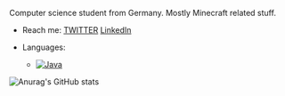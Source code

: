 Computer science student from Germany.
Mostly Minecraft related stuff.
- Reach me:
[TWITTER](https://twitter.com/dermacbenutzer)
[LinkedIn](https://www.linkedin.com/in/justin-sievers-b38581261/)

- Languages:
  - [![Java](https://skills.thijs.gg/icons?i=java)](github.com/dermacuser)

![Anurag's GitHub stats](https://github-readme-stats.vercel.app/api?username=dermacuser&show_icons=true&theme=tokyonight)
